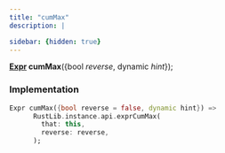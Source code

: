 ```yaml
---
title: "cumMax"
description: |

sidebar: {hidden: true}
---
```

<span class="dart-code"><strong>[Expr] cumMax</strong>({<span class="nobr">bool <i>reverse</i></span>, <span class="nobr">dynamic <i>hint</i></span>});</span>


### Implementation
```dart
Expr cumMax({bool reverse = false, dynamic hint}) =>
      RustLib.instance.api.exprCumMax(
        that: this,
        reverse: reverse,
      );
```

[Expr]: /reference/classes/expr
[dynamic]: #